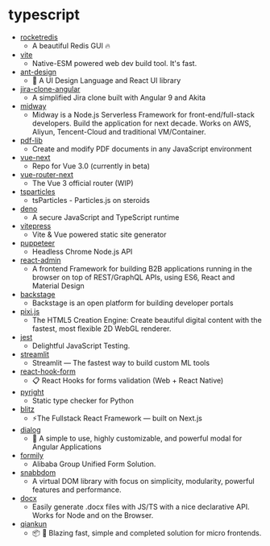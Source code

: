 # typescript
- [rocketredis](https://github.com/diego3g/rocketredis)
  - A beautiful Redis GUI 🔥
- [vite](https://github.com/vitejs/vite)
  - Native-ESM powered web dev build tool. It's fast.
- [ant-design](https://github.com/ant-design/ant-design)
  - 🌈 A UI Design Language and React UI library
- [jira-clone-angular](https://github.com/trungk18/jira-clone-angular)
  - A simplified Jira clone built with Angular 9 and Akita
- [midway](https://github.com/midwayjs/midway)
  - Midway is a Node.js Serverless Framework for front-end/full-stack developers. Build the application for next decade. Works on AWS, Aliyun, Tencent-Cloud and traditional VM/Container.
- [pdf-lib](https://github.com/Hopding/pdf-lib)
  - Create and modify PDF documents in any JavaScript environment
- [vue-next](https://github.com/vuejs/vue-next)
  - Repo for Vue 3.0 (currently in beta)
- [vue-router-next](https://github.com/vuejs/vue-router-next)
  - The Vue 3 official router (WIP)
- [tsparticles](https://github.com/matteobruni/tsparticles)
  - tsParticles - Particles.js on steroids
- [deno](https://github.com/denoland/deno)
  - A secure JavaScript and TypeScript runtime
- [vitepress](https://github.com/vuejs/vitepress)
  - Vite & Vue powered static site generator
- [puppeteer](https://github.com/puppeteer/puppeteer)
  - Headless Chrome Node.js API
- [react-admin](https://github.com/marmelab/react-admin)
  - A frontend Framework for building B2B applications running in the browser on top of REST/GraphQL APIs, using ES6, React and Material Design
- [backstage](https://github.com/spotify/backstage)
  - Backstage is an open platform for building developer portals
- [pixi.js](https://github.com/pixijs/pixi.js)
  - The HTML5 Creation Engine: Create beautiful digital content with the fastest, most flexible 2D WebGL renderer.
- [jest](https://github.com/facebook/jest)
  - Delightful JavaScript Testing.
- [streamlit](https://github.com/streamlit/streamlit)
  - Streamlit — The fastest way to build custom ML tools
- [react-hook-form](https://github.com/react-hook-form/react-hook-form)
  - 📋 React Hooks for forms validation (Web + React Native)
- [pyright](https://github.com/microsoft/pyright)
  - Static type checker for Python
- [blitz](https://github.com/blitz-js/blitz)
  - ⚡️The Fullstack React Framework — built on Next.js
- [dialog](https://github.com/ngneat/dialog)
  - 👻 A simple to use, highly customizable, and powerful modal for Angular Applications
- [formily](https://github.com/alibaba/formily)
  - Alibaba Group Unified Form Solution.
- [snabbdom](https://github.com/snabbdom/snabbdom)
  - A virtual DOM library with focus on simplicity, modularity, powerful features and performance.
- [docx](https://github.com/dolanmiu/docx)
  - Easily generate .docx files with JS/TS with a nice declarative API. Works for Node and on the Browser.
- [qiankun](https://github.com/umijs/qiankun)
  - 📦 🚀 Blazing fast, simple and completed solution for micro frontends.
